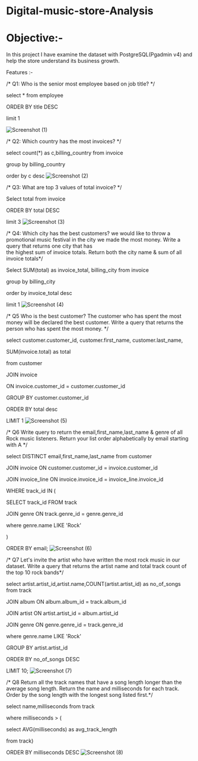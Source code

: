 # Digital-music-store-Analysis

# Objective:-

In this project I have examine the dataset with PostgreSQL(Pgadmin v4) and help the store understand its business growth.

Features :-

/* Q1: Who is the senior most employee based on job title? */

select * from employee

ORDER BY title DESC

limit 1

![Screenshot (1)](https://user-images.githubusercontent.com/125815238/235422841-d5b204af-b869-4f98-b371-c94af9955be2.png)

/* Q2: Which country has the most invoices? */

select count(*) as c,billing_country from invoice

group by billing_country

order by c desc
![Screenshot (2)](https://user-images.githubusercontent.com/125815238/235423372-22b38add-9062-49f3-a862-11d67c3d4b44.png)

/* Q3: What are top 3 values of total invoice? */

Select total from invoice

ORDER BY total DESC

limit 3
![Screenshot (3)](https://user-images.githubusercontent.com/125815238/235424241-a4807b23-5d70-4138-bc20-ea4a0e1e2a2b.png)

/* Q4: Which city has the best customers? we would like
to throw a promotional music festival in the city we made
the most money. Write a query that returns one city that has  
the highest sum of invoice totals. Return both the city name 
& sum of all invoice totals*/

Select SUM(total) as invoice_total, billing_city from invoice

group by billing_city

order by invoice_total desc

limit 1
![Screenshot (4)](https://user-images.githubusercontent.com/125815238/235424454-546b86b6-430b-426a-a9d2-3eb3a82cd349.png)

/* Q5 Who is the best customer? The customer who has spent
the most money will be declared the best customer. Write a 
query that returns the person who has spent the most money. */

select customer.customer_id, customer.first_name, customer.last_name,

SUM(invoice.total) as total

from customer

JOIN invoice 

ON invoice.customer_id = customer.customer_id

GROUP BY customer.customer_id

ORDER BY total desc

LIMIT 1
![Screenshot (5)](https://user-images.githubusercontent.com/125815238/235424732-4e747d5f-620a-4a66-b62e-2108c6516e0c.png)

/* Q6 Write query to return the email,first_name,last_name & genre of all 
Rock music listeners. Return your list order alphabetically by email 
starting with A */

select DISTINCT email,first_name,last_name from customer 

JOIN invoice ON customer.customer_id = invoice.customer_id

JOIN invoice_line ON invoice.invoice_id = invoice_line.invoice_id 

WHERE track_id IN
(

SELECT track_id FROM track
  
  JOIN genre ON track.genre_id = genre.genre_id
  
  where genre.name LIKE 'Rock'

)

ORDER BY email;
![Screenshot (6)](https://user-images.githubusercontent.com/125815238/235425334-cd6053f1-c798-4d5e-8c54-4af27cac7cef.png)

/* Q7 Let's invite the artist who have written the most rock music in our
dataset. Write a query that returns the artist name and total track count 
of the top 10 rock bands*/

select artist.artist_id,artist.name,COUNT(artist.artist_id) as no_of_songs
from track

JOIN album ON album.album_id = track.album_id 

JOIN artist ON artist.artist_id = album.artist_id

JOIN genre ON genre.genre_id = track.genre_id

where genre.name LIKE 'Rock'

GROUP BY artist.artist_id

ORDER BY no_of_songs DESC

LIMIT 10;
![Screenshot (7)](https://user-images.githubusercontent.com/125815238/235425610-95d1a320-2b36-484a-9c0b-01361ad5e7a4.png)

/* Q8 Return all the track names that have a song length longer than the 
average song length. Return the name and milliseconds for each track. 
Order by the song length with the longest song listed first.*/

select name,milliseconds from track

where milliseconds > (

select AVG(milliseconds) as avg_track_length

from track)

ORDER BY milliseconds DESC
![Screenshot (8)](https://user-images.githubusercontent.com/125815238/235425783-1a17e024-db32-4dc1-9269-23da5eefc2fc.png)
